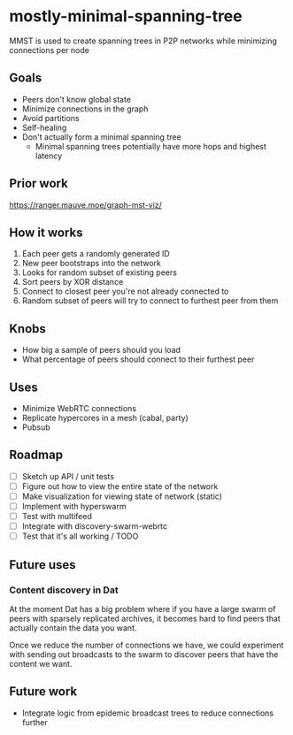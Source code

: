 # mostly-minimal-spanning-tree
MMST is used to create spanning trees in P2P networks while minimizing connections per node

## Goals

- Peers don't know global state
- Minimize connections in the graph
- Avoid partitions
- Self-healing
- Don't actually form a minimal spanning tree
  - Minimal spanning trees potentially have more hops and highest latency

## Prior work

https://ranger.mauve.moe/graph-mst-viz/

## How it works

1. Each peer gets a randomly generated ID
1. New peer bootstraps into the network
1. Looks for random subset of existing peers
1. Sort peers by XOR distance
1. Connect to closest peer you're not already connected to
1. Random subset of peers will try to connect to furthest peer from them

## Knobs

- How big a sample of peers should you load
- What percentage of peers should connect to their furthest peer

## Uses

- Minimize WebRTC connections
- Replicate hypercores in a mesh (cabal, party)
- Pubsub

## Roadmap

- [ ] Sketch up API / unit tests
- [ ] Figure out how to view the entire state of the network
- [ ] Make visualization for viewing state of network (static)
- [ ] Implement with hyperswarm
- [ ] Test with multifeed
- [ ] Integrate with discovery-swarm-webrtc
- [ ] Test that it's all working / TODO

## Future uses

### Content discovery in Dat

At the moment Dat has a big problem where if you have a large swarm of peers with sparsely replicated archives, it becomes hard to find peers that actually contain the data you want.

Once we reduce the number of connections we have, we could experiment with sending out broadcasts to the swarm to discover peers that have the content we want.

## Future work

- Integrate logic from epidemic broadcast trees to reduce connections further
